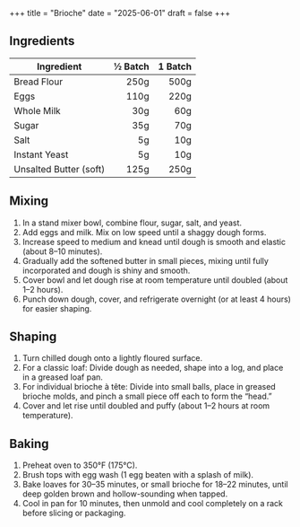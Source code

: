 +++
title = "Brioche"
date = "2025-06-01"
draft = false
+++

## Ingredients

| Ingredient         | ½ Batch | 1 Batch |
|--------------------|--------:|--------:|
| Bread Flour        |   250g  |   500g  |
| Eggs               |   110g  |   220g  |
| Whole Milk         |    30g  |    60g  |
| Sugar              |    35g  |    70g  |
| Salt               |     5g  |    10g  |
| Instant Yeast      |     5g  |    10g  |
| Unsalted Butter (soft) |  125g  |   250g  |

## Mixing

1. In a stand mixer bowl, combine flour, sugar, salt, and yeast.
2. Add eggs and milk. Mix on low speed until a shaggy dough forms.
3. Increase speed to medium and knead until dough is smooth and elastic (about 8–10 minutes).
4. Gradually add the softened butter in small pieces, mixing until fully incorporated and dough is shiny and smooth.
5. Cover bowl and let dough rise at room temperature until doubled (about 1–2 hours).
6. Punch down dough, cover, and refrigerate overnight (or at least 4 hours) for easier shaping.

## Shaping

1. Turn chilled dough onto a lightly floured surface.
2. For a classic loaf: Divide dough as needed, shape into a log, and place in a greased loaf pan.
3. For individual brioche à tête: Divide into small balls, place in greased brioche molds, and pinch a small piece off each to form the “head.”
4. Cover and let rise until doubled and puffy (about 1–2 hours at room temperature).

## Baking

1. Preheat oven to 350°F (175°C).
2. Brush tops with egg wash (1 egg beaten with a splash of milk).
3. Bake loaves for 30–35 minutes, or small brioche for 18–22 minutes, until deep golden brown and hollow-sounding when tapped.
4. Cool in pan for 10 minutes, then unmold and cool completely on a rack before slicing or packaging.

